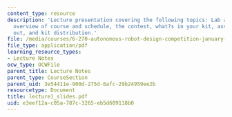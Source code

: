 ```yaml
---
content_type: resource
description: 'Lecture presentation covering the following topics: Lab and class orientation,
  overview of course and schedule, the contest, what?s in your kit, assignment 1 handed
  out, and kit distribution.'
file: /media/courses/6-270-autonomous-robot-design-competition-january-iap-2005/e3eef12ac05a787c3265eb5d609118b0_lecture1_slides.pdf
file_type: application/pdf
learning_resource_types:
- Lecture Notes
ocw_type: OCWFile
parent_title: Lecture Notes
parent_type: CourseSection
parent_uid: 3e54411e-900d-275d-6afc-29b24959ee2b
resourcetype: Document
title: lecture1_slides.pdf
uid: e3eef12a-c05a-787c-3265-eb5d609118b0
---
```

